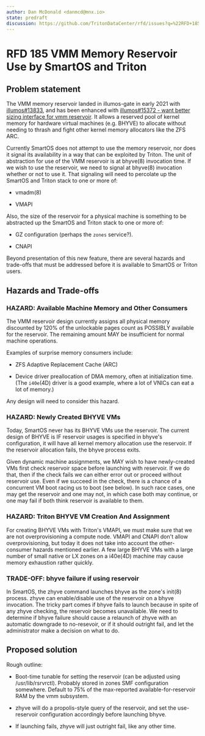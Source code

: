 ```yaml
---
author: Dan McDonald <danmcd@mnx.io>
state: predraft
discussion: https://github.com/TritonDataCenter/rfd/issues?q=%22RFD+185%22
---
```


<!--
    This Source Code Form is subject to the terms of the Mozilla Public
    License, v. 2.0. If a copy of the MPL was not distributed with this
    file, You can obtain one at http://mozilla.org/MPL/2.0/.
-->

<!--
    Copyright 2025 MNX Cloud, Inc.
-->

# RFD 185 VMM Memory Reservoir Use by SmartOS and Triton


## Problem statement

The VMM memory reservoir landed in illumos-gate in early 2021 with
[illumos#13833](https://illumos.org/issues/13833), and has been enhanced with
[illumos#15372 - want better sizing interface for vmm
reservoir](https://www.illumos.org/issues/15372).  It allows a reserved pool
of kernel memory for hardware virtual machines (e.g. BHYVE) to allocate
without needing to thrash and fight other kernel memory allocators like the
ZFS ARC.

Currently SmartOS does not attempt to use the memory reservoir, nor does it
signal its availability in a way that can be exploited by Triton.  The unit
of abstraction for use of the VMM reservoir is at bhyve(8) invocation time.
If we wish to use the reservoir, we need to signal at bhyve(8) invocation
whether or not to use it. That signaling will need to percolate up the
SmartOS and Triton stack to one or more of:

- vmadm(8)

- VMAPI

Also, the size of the reservoir for a physical machine is something to be
abstracted up the SmartOS and Triton stack to one or more of:

- GZ configuration (perhaps the `zones` service?).

- CNAPI

Beyond presentation of this new feature, there are several hazards and
trade-offs that must be addressed before it is available to SmartOS or Triton
users.

## Hazards and Trade-offs

### HAZARD: Available Machine Memory and Other Consumers

The VMM reservoir design currently assigns all physical memory discounted by
120% of the unlockable pages count as POSSIBLY available for the reservoir.
The remaining amount MAY be insufficient for normal machine operations.

Examples of surprise memory consumers include:

- ZFS Adaptive Replacement Cache (ARC)

- Device driver preallocation of DMA memory, often at initialization
  time. (The `i40e`(4D) driver is a good example, where a lot of VNICs can
  eat a lot of memory.)

Any design will need to consider this hazard.

### HAZARD: Newly Created BHYVE VMs

Today, SmartOS never has its BHYVE VMs use the reservoir.  The current design
of BHYVE is IF reservoir usages is specified in bhyve's configuration, it
will have all kernel memory allocation use the reservoir.  If the reservoir
allocation fails, the bhyve process exits.

Given dynamic machine assignments, we MAY wish to have newly-created VMs
first check reservoir space before launching with reservoir.  If we do that,
then if the check fails we can either error out or proceed without reservoir
use.  Even if we succeed in the check, there is a chance of a concurrent VM
boot racing us to boot (see below).  In such race cases, one may get the
reservoir and one may not, in which case both may continue, or one may fail
if both think reservoir is available to them.

### HAZARD: Triton BHYVE VM Creation And Assignment

For creating BHYVE VMs with Triton's VMAPI, we must make sure that we are not
overprovisioning a compute node.  VMAPI and CNAPI don't allow
overprovisioning, but today it does not take into account the other-consumer
hazards mentioned earlier.  A few large BHYVE VMs with a large number of
small native or LX zones on a i40e(4D) machine may cause memory exhaustion
rather quickly.

### TRADE-OFF: bhyve failure if using reservoir

In SmartOS, the zhyve command launches bhyve as the zone's init(8) process.
zhyve can enable/disable use of the reservoir on a bhyve invocation.  The
tricky part comes if bhyve fails to launch because in spite of any zhyve
checking, the reservoir becomes unavailable.  We need to determine if bhyve
failure should cause a relaunch of zhyve with an automatic downgrade to
no-resevoir, or if it should outright fail, and let the administrator make a
decision on what to do.

## Proposed solution

Rough outline:

- Boot-time tunable for setting the reservoir (can be adjusted using
  /usr/lib/rsrvrctl).  Probably stored in zones SMF configuration somewhere.
  Default to 75% of the max-reported available-for-reservoir RAM by the vmm
  subsystem.

- zhyve will do a propolis-style query of the reservoir, and set the
  use-reservoir configuration accordingly before launching bhyve.

- If launching fails, zhyve will just outright fail, like any other time.

